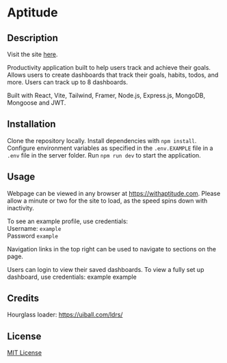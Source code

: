 # Aptitude

## Description

Visit the site [here](https://withaptitude.com/).

Productivity application built to help users track and achieve their goals. Allows users to create dashboards that track their goals, habits, todos, and more. Users can track up to 8 dashboards.

Built with React, Vite, Tailwind, Framer, Node.js, Express.js, MongoDB, Mongoose and JWT.

## Installation

Clone the repository locally. Install dependencies with `npm install`. Configure environment variables as specified in the `.env.EXAMPLE` file in a `.env` file in the server folder. Run `npm run dev` to start the application.

## Usage

Webpage can be viewed in any browser at https://withaptitude.com. Please allow a minute or two for the site to load, as the speed spins down with inactivity.

To see an example profile, use credentials: <br>
Username: `example` <br>
Password `example` <br>

Navigation links in the top right can be used to navigate to sections on the page.

Users can login to view their saved dashboards.
To view a fully set up dashboard, use credentials: example example


## Credits

Hourglass loader: https://uiball.com/ldrs/ <br>

## License

[MIT License](https://opensource.org/license/mit)
